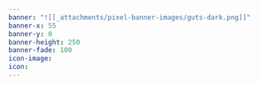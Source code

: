 ```yaml
---
banner: "![[_attachments/pixel-banner-images/guts-dark.png]]"
banner-x: 55
banner-y: 0
banner-height: 250
banner-fade: 100
icon-image: 
icon: 
---
```

